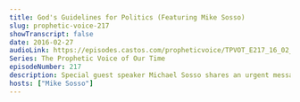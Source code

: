 ```yaml
---
title: God's Guidelines for Politics (Featuring Mike Sosso)
slug: prophetic-voice-217
showTranscript: false
date: 2016-02-27
audioLink: https://episodes.castos.com/propheticvoice/TPVOT_E217_16_02_27-28_God%27s_Guidelines_for_Politics.mp3
Series: The Prophetic Voice of Our Time
episodeNumber: 217
description: Special guest speaker Michael Sosso shares an urgent message concerning God's guidelines for voting and politics.
hosts: ["Mike Sosso"]
---
```

